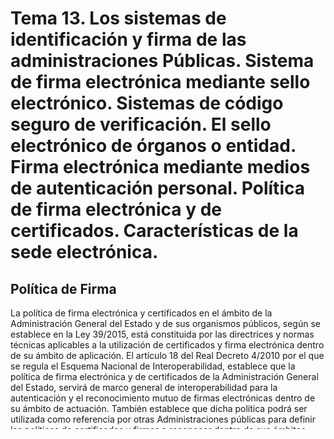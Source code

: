 # Tema 13. Los sistemas de identificación y firma de las administraciones Públicas. Sistema de firma electrónica mediante sello electrónico. Sistemas de código seguro de verificación. El sello electrónico de órganos o entidad. Firma electrónica mediante medios de autenticación personal. Política de firma electrónica y de certificados. Características de la sede electrónica.

## Política de Firma
La política de firma electrónica y certificados en el ámbito de la Administración General del Estado y de sus organismos públicos, según se establece en la Ley 39/2015, está constituida por las directrices y normas técnicas aplicables a la utilización de certificados y firma electrónica dentro de su ámbito de aplicación. El artículo 18 del Real Decreto 4/2010 por el que se regula el Esquema Nacional de Interoperabilidad, establece que la política de firma electrónica y de certificados de la Administración General del Estado, servirá de marco general de interoperabilidad para la autenticación y el reconocimiento mutuo de firmas electrónicas dentro de su ámbito de actuación. También establece que dicha política podrá ser utilizada como referencia por otras Administraciones públicas para definir las políticas de certificados y firmas a reconocer dentro de sus ámbitos competenciales.

En términos generales una política de firma electrónica contiene una serie de normas relativas a la firma electrónica, organizadas alrededor de los conceptos de generación y validación de firma, en un contexto particular (contractual, jurídico, legal), definiendo las reglas y obligaciones de todos los actores involucrados en dicho proceso. El objetivo de este proceso es determinar la validez de la firma electrónica para una transacción en particular, especificando la información que debiera incluir el firmante en el proceso de generación de la firma, y la información que debiera comprobar el verificador en el proceso de validación de la misma.

### Objetivo de la política de firma
La política de firma de Documentos Electrónicos Administrativos representa el conjunto de criterios comunes por la administración en relación con la firma electrónica.

Incluye las normas relativas a la firma electrónica, organizadas alrededor de los conceptos de generación y validación de firma.
Incluye los perfiles interoperables de los medios de identificación de las AAPP de la Ley 40/2015: los certificados de sede, sello electrónico y empleado público
Asociada a un contexto dado, que es la firma de Documentos Electrónicos Administrativos.
Permite reforzar la confianza en las transacciones electrónicas.
Define las reglas y obligaciones de todos los actores involucrados en un proceso de firma.
Permite determinar la validez de la firma electrónica para una transacción en particular.

## Plataformas de Identidad y firma electrónica

| Plataforma                | Descripción                                                                                                                                                                     |
|---------------------------|---------------------------------------------------------------------------------------------------------------------------------------------------------------------------------|
| **Cl@ve**                 | Plataforma común para la identificación, autenticación y firma electrónica mediante el uso de claves concertadas                                                                |
| **Portal de firma**       | Portal de difusión general sobre firma electrónica e identificación digital adaptando el lenguaje para hacerlo más cercano a ciudadanos y empresas                              |
| **Suite de productos @firma** | Servicios comunes y suite de productos relacionados con la firma electrónica para impulsar y facilitar la implantación de sistemas de firma y autenticación en la Administración Pública. |
| **Autentica**             | Servicio de autenticación, Single Sign On y autorización de empleados públicos para aplicaciones internas de las AA.PP.                                                        |
| **Nodo eIDAS**            | Nodo español del Sistema europeo de reconocimiento de identidades electrónicas.                                                                                                |
| **Valide**                | Aplicación web para ciudadanos y empresas que permite la validación online de firmas y certificados. También contiene un demostrador de los servicios web de @firma.         |
